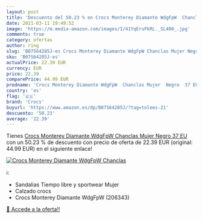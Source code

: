 ```yaml
---
layout: post
title: 'Descuento del 50.23 % en Crocs Monterey Diamante WdgFpW  Chanclas'
date: 2021-03-11 19:49:52
image: 'https://m.media-amazon.com/images/I/41YqEruFkRL._SL400_.jpg'
comments: true
category: ofertas
author: ring
slug: 'B07S64285J-es Crocs Monterey Diamante WdgFpW Chanclas Mujer Negro 37 EU'
sku: 'B07S64285J-es'
actualPrice: 22.39 EUR
currency: EUR
price: 22.39
comparePrice: 44.99 EUR
prodname: 'Crocs Monterey Diamante WdgFpW  Chanclas Mujer  Negro  37 EU'
country: 'es'
flag: '🇪🇸'
brand: 'Crocs'
buyurl: 'https://www.amazon.es/dp/B07S64285J/?tag=tolees-21'
descuento: '50.23'
average: '22.39'
---
```


Tienes [Crocs Monterey Diamante WdgFpW  Chanclas Mujer  Negro  37 EU](https://www.amazon.es/dp/B07S64285J/?tag=tolees-21) con un 50.23 % de descuento con precio de oferta de 22.39 EUR (original: 44.99 EUR) en el siguiente enlace!

[![Crocs Monterey Diamante WdgFpW  Chanclas](https://m.media-amazon.com/images/I/41YqEruFkRL._SL400_.jpg)](https://www.amazon.es/dp/B07S64285J/?tag=tolees-21)

ℹ️:

- Sandalias Tiempo libre y sportwear Mujer
- Calzado crocs
- Crocs Monterey Diamante WdgFpW (206343)

[🛒 Accede a la oferta!!](https://www.amazon.es/dp/B07S64285J/?tag=tolees-21)
